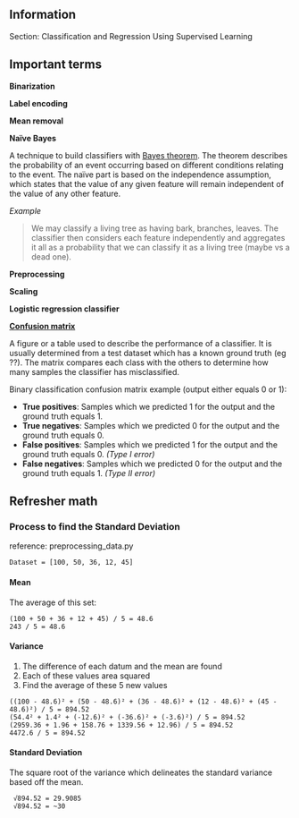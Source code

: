 
## Information

Section: Classification and Regression Using Supervised Learning


## Important terms

**Binarization**

**Label encoding**

**Mean removal**

**Naïve Bayes**

A technique to build classifiers with [Bayes theorem](https://en.wikipedia.org/wiki/Bayes%27_theorem). The theorem
describes the probability of an event occurring based on different conditions relating to the event. The naïve part
is based on the independence assumption, which states that the value of any given feature will remain independent
of the value of any other feature.

_Example_

> We may classify a living tree as having bark, branches, leaves. The classifier then considers each feature
> independently and aggregates it all as a probability that we can classify it as a living tree (maybe vs a dead one).


**Preprocessing**

**Scaling**

**Logistic regression classifier**

**[Confusion matrix](https://en.wikipedia.org/wiki/Confusion_matrix)**

A figure or a table used to describe the performance of a classifier. It is usually determined from a test dataset
which has a known ground truth (eg ??). The matrix compares each class with the others to determine how many
samples the classifier has misclassified.

Binary classification confusion matrix example (output either equals 0 or 1):

* **True positives**: Samples which we predicted 1 for the output and the ground truth equals 1.
* **True negatives**: Samples which we predicted 0 for the output and the ground truth equals 0.
* **False positives**: Samples which we predicted 1 for the output and the ground truth equals 0. _(Type I error)_
* **False negatives**: Samples which we predicted 0 for the output and the ground truth equals 1. _(Type II error)_


## Refresher math

### Process to find the Standard Deviation

reference: preprocessing_data.py

    Dataset = [100, 50, 36, 12, 45]

#### Mean

The average of this set:

    (100 + 50 + 36 + 12 + 45) / 5 = 48.6
    243 / 5 = 48.6
    
    
#### Variance

1. The difference of each datum and the mean are found
2. Each of these values area squared
3. Find the average of these 5 new values

```
((100 - 48.6)² + (50 - 48.6)² + (36 - 48.6)² + (12 - 48.6)² + (45 - 48.6)²) / 5 = 894.52
(54.4² + 1.4² + (-12.6)² + (-36.6)² + (-3.6)²) / 5 = 894.52
(2959.36 + 1.96 + 158.76 + 1339.56 + 12.96) / 5 = 894.52
4472.6 / 5 = 894.52
```

#### Standard Deviation

The square root of the variance which delineates the standard variance based off the mean.

     √894.52 = 29.9085
     √894.52 = ~30
